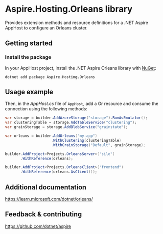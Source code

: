 # Aspire.Hosting.Orleans library

Provides extension methods and resource definitions for a .NET Aspire AppHost to configure an Orleans cluster.

## Getting started

### Install the package

In your AppHost project, install the .NET Aspire Orleans library with [NuGet](https://www.nuget.org):

```dotnetcli
dotnet add package Aspire.Hosting.Orleans
```

## Usage example

Then, in the _AppHost.cs_ file of `AppHost`, add a Or resource and consume the connection using the following methods:

```csharp
var storage = builder.AddAzureStorage("storage").RunAsEmulator();
var clusteringTable = storage.AddTableService("clustering");
var grainStorage = storage.AddBlobService("grainstate");

var orleans = builder.AddOrleans("my-app")
                     .WithClustering(clusteringTable)
                     .WithGrainStorage("Default", grainStorage);

builder.AddProject<Projects.OrleansServer>("silo")
       .WithReference(orleans);

builder.AddProject<Projects.OrleansClient>("frontend")
       .WithReference(orleans.AsClient());
```

## Additional documentation
https://learn.microsoft.com/dotnet/orleans/

## Feedback & contributing

https://github.com/dotnet/aspire
